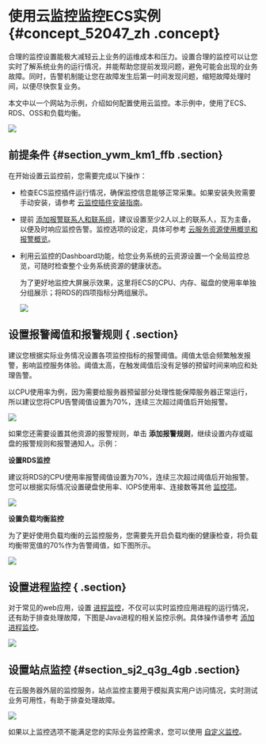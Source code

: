 # 使用云监控监控ECS实例 {#concept_52047_zh .concept}

合理的监控设置能极大减轻云上业务的运维成本和压力。设置合理的监控可以让您实时了解系统业务的运行情况，并能帮助您提前发现问题，避免可能会出现的业务故障。同时，告警机制能让您在故障发生后第一时间发现问题，缩短故障处理时间，以便尽快恢复业务。

本文中以一个网站为示例，介绍如何配置使用云监控。本示例中，使用了ECS、RDS、OSS和负载均衡。

![](http://static-aliyun-doc.oss-cn-hangzhou.aliyuncs.com/assets/img/9813/154831537612496_zh-CN.png)

## 前提条件 {#section_ywm_km1_ffb .section}

在开始设置云监控前，您需要完成以下操作：

-   检查ECS监控插件运行情况，确保监控信息能够正常采集。如果安装失败需要手动安装，请参考 [云监控插件安装指南](../../../../../intl.zh-CN/用户指南/主机监控/云监控Java版本插件安装.md)。

-   提前 [添加报警联系人和联系组](../../../../../intl.zh-CN/用户指南/报警服务/报警联系人和报警联系组.md)，建议设置至少2人以上的联系人，互为主备，以便及时响应监控告警。监控选项的设定，具体可参考 [云服务资源使用概览和报警概览](../../../../../intl.zh-CN/产品简介/云监控概览.md)。

-   利用云监控的Dashboard功能，给您业务系统的云资源设置一个全局监控总览，可随时检查整个业务系统资源的健康状态。

    为了更好地监控大屏展示效果，这里将ECS的CPU、内存、磁盘的使用率单独分组展示；将RDS的四项指标分两组展示。

    ![](http://static-aliyun-doc.oss-cn-hangzhou.aliyuncs.com/assets/img/9813/154831537612499_zh-CN.png)


## 设置报警阈值和报警规则 { .section}

建议您根据实际业务情况设置各项监控指标的报警阈值。阈值太低会频繁触发报警，影响监控服务体验。阈值太高，在触发阈值后没有足够的预留时间来响应和处理告警。

以CPU使用率为例，因为需要给服务器预留部分处理性能保障服务器正常运行，所以建议您将CPU告警阈值设置为70%，连续三次超过阈值后开始报警。

![](http://static-aliyun-doc.oss-cn-hangzhou.aliyuncs.com/assets/img/9813/154831537637764_zh-CN.png)

如果您还需要设置其他资源的报警规则，单击 **添加报警规则**，继续设置内存或磁盘的报警规则和报警通知人。示例：

**设置RDS监控**

建议将RDS的CPU使用率报警阈值设置为70%，连续三次超过阈值后开始报警。您可以根据实际情况设置硬盘使用率、IOPS使用率、连接数等其他 [监控项](../../../../../intl.zh-CN/用户指南/云服务监控/云数据库RDS监控.md)。

![](http://static-aliyun-doc.oss-cn-hangzhou.aliyuncs.com/assets/img/9813/154831537637763_zh-CN.png)

**设置负载均衡监控**

为了更好使用负载均衡的云监控服务，您需要先开启负载均衡的健康检查，将负载均衡带宽值的70%作为告警阈值，如下图所示。

![](http://static-aliyun-doc.oss-cn-hangzhou.aliyuncs.com/assets/img/9813/154831537737765_zh-CN.png)

## 设置进程监控 { .section}

对于常见的web应用，设置 [进程监控](../../../../../intl.zh-CN/用户指南/主机监控/进程监控.md)，不仅可以实时监控应用进程的运行情况，还有助于排查处理故障，下图是Java进程的相关监控示例。具体操作请参考 [添加进程监控](../../../../../intl.zh-CN/用户指南/主机监控/进程监控.md)。

![](http://static-aliyun-doc.oss-cn-hangzhou.aliyuncs.com/assets/img/9813/154831537712501_zh-CN.png)

## 设置站点监控 {#section_sj2_q3g_4gb .section}

在云服务器外层的监控服务，站点监控主要用于模拟真实用户访问情况，实时测试业务可用性，有助于排查处理故障。

![](http://static-aliyun-doc.oss-cn-hangzhou.aliyuncs.com/assets/img/9813/154831537737762_zh-CN.png)

如果以上监控选项不能满足您的实际业务监控需求，您可以使用 [自定义监控](../../../../../intl.zh-CN/用户指南/自定义监控/自定义监控概览.md#)。

